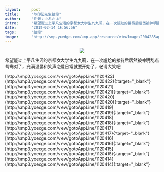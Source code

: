 ```yaml
---
layout:     post
title:      "与印伝先生结缘"
author:     "作者：小糸さよ"
intro:      "希望能过上平凡生活的京都女大学生九九莉，在一次尴尬的接待后居然被神明乱点鸳鸯对了，充满温馨和笑声恋爱日常就要开始了，敬请大笑吧"
date:       "2018-02-14 16:56:56"
tags:       "结缘"
image:      "http://smp.yoedge.com/smp-app/resource/viewImage/1004285appline.png"
---
```

<div style="text-align: center">
<p><img src="http://smp.yoedge.com/smp-app/resource/viewImage/1004285appline.png"/></p>
</div>
<p class="post-meta">
<span>希望能过上平凡生活的京都女大学生九九莉，在一次尴尬的接待后居然被神明乱点鸳鸯对了，充满温馨和笑声恋爱日常就要开始了，敬请大笑吧</span>
</p>
[http://smp3.yoedge.com/view/gotoAppLine/1120422](http://smp3.yoedge.com/view/gotoAppLine/1120422){:target="_blank"}
[http://smp3.yoedge.com/view/gotoAppLine/1120421](http://smp3.yoedge.com/view/gotoAppLine/1120421){:target="_blank"}
[http://smp3.yoedge.com/view/gotoAppLine/1120420](http://smp3.yoedge.com/view/gotoAppLine/1120420){:target="_blank"}
[http://smp3.yoedge.com/view/gotoAppLine/1120419](http://smp3.yoedge.com/view/gotoAppLine/1120419){:target="_blank"}
[http://smp3.yoedge.com/view/gotoAppLine/1120418](http://smp3.yoedge.com/view/gotoAppLine/1120418){:target="_blank"}
[http://smp3.yoedge.com/view/gotoAppLine/1120417](http://smp3.yoedge.com/view/gotoAppLine/1120417){:target="_blank"}
[http://smp3.yoedge.com/view/gotoAppLine/1120416](http://smp3.yoedge.com/view/gotoAppLine/1120416){:target="_blank"}
[http://smp3.yoedge.com/view/gotoAppLine/1120415](http://smp3.yoedge.com/view/gotoAppLine/1120415){:target="_blank"}
[http://smp3.yoedge.com/view/gotoAppLine/1120414](http://smp3.yoedge.com/view/gotoAppLine/1120414){:target="_blank"}


